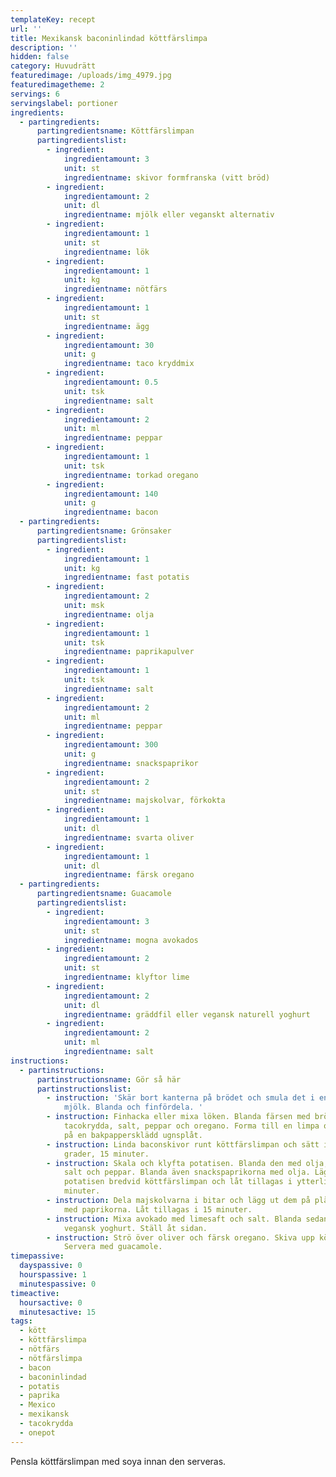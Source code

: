 ```yaml
---
templateKey: recept
url: ''
title: Mexikansk baconinlindad köttfärslimpa
description: ''
hidden: false
category: Huvudrätt
featuredimage: /uploads/img_4979.jpg
featuredimagetheme: 2
servings: 6
servingslabel: portioner
ingredients:
  - partingredients:
      partingredientsname: Köttfärslimpan
      partingredientslist:
        - ingredient:
            ingredientamount: 3
            unit: st
            ingredientname: skivor formfranska (vitt bröd)
        - ingredient:
            ingredientamount: 2
            unit: dl
            ingredientname: mjölk eller veganskt alternativ
        - ingredient:
            ingredientamount: 1
            unit: st
            ingredientname: lök
        - ingredient:
            ingredientamount: 1
            unit: kg
            ingredientname: nötfärs
        - ingredient:
            ingredientamount: 1
            unit: st
            ingredientname: ägg
        - ingredient:
            ingredientamount: 30
            unit: g
            ingredientname: taco kryddmix
        - ingredient:
            ingredientamount: 0.5
            unit: tsk
            ingredientname: salt
        - ingredient:
            ingredientamount: 2
            unit: ml
            ingredientname: peppar
        - ingredient:
            ingredientamount: 1
            unit: tsk
            ingredientname: torkad oregano
        - ingredient:
            ingredientamount: 140
            unit: g
            ingredientname: bacon
  - partingredients:
      partingredientsname: Grönsaker
      partingredientslist:
        - ingredient:
            ingredientamount: 1
            unit: kg
            ingredientname: fast potatis
        - ingredient:
            ingredientamount: 2
            unit: msk
            ingredientname: olja
        - ingredient:
            ingredientamount: 1
            unit: tsk
            ingredientname: paprikapulver
        - ingredient:
            ingredientamount: 1
            unit: tsk
            ingredientname: salt
        - ingredient:
            ingredientamount: 2
            unit: ml
            ingredientname: peppar
        - ingredient:
            ingredientamount: 300
            unit: g
            ingredientname: snackspaprikor
        - ingredient:
            ingredientamount: 2
            unit: st
            ingredientname: majskolvar, förkokta
        - ingredient:
            ingredientamount: 1
            unit: dl
            ingredientname: svarta oliver
        - ingredient:
            ingredientamount: 1
            unit: dl
            ingredientname: färsk oregano
  - partingredients:
      partingredientsname: Guacamole
      partingredientslist:
        - ingredient:
            ingredientamount: 3
            unit: st
            ingredientname: mogna avokados
        - ingredient:
            ingredientamount: 2
            unit: st
            ingredientname: klyftor lime
        - ingredient:
            ingredientamount: 2
            unit: dl
            ingredientname: gräddfil eller vegansk naturell yoghurt
        - ingredient:
            ingredientamount: 2
            unit: ml
            ingredientname: salt
instructions:
  - partinstructions:
      partinstructionsname: Gör så här
      partinstructionslist:
        - instruction: 'Skär bort kanterna på brödet och smula det i en skål. Häll över
            mjölk. Blanda och finfördela. '
        - instruction: Finhacka eller mixa löken. Blanda färsen med brödet, löken, ägg,
            tacokrydda, salt, peppar och oregano. Forma till en limpa och lägg
            på en bakpappersklädd ugnsplåt.
        - instruction: Linda baconskivor runt köttfärslimpan och sätt in i ugnen på 200
            grader, 15 minuter.
        - instruction: Skala och klyfta potatisen. Blanda den med olja, paprikakrydda,
            salt och peppar. Blanda även snackspaprikorna med olja. Lägg
            potatisen bredvid köttfärslimpan och låt tillagas i ytterligare 35
            minuter.
        - instruction: Dela majskolvarna i bitar och lägg ut dem på plåten, gör likadant
            med paprikorna. Låt tillagas i 15 minuter.
        - instruction: Mixa avokado med limesaft och salt. Blanda sedan ner gräddfil eller
            vegansk yoghurt. Ställ åt sidan.
        - instruction: Strö över oliver och färsk oregano. Skiva upp köttfärslimpan.
            Servera med guacamole.
timepassive:
  dayspassive: 0
  hourspassive: 1
  minutespassive: 0
timeactive:
  hoursactive: 0
  minutesactive: 15
tags:
  - kött
  - köttfärslimpa
  - nötfärs
  - nötfärslimpa
  - bacon
  - baconinlindad
  - potatis
  - paprika
  - Mexico
  - mexikansk
  - tacokrydda
  - onepot
---
```


P﻿ensla köttfärslimpan med soya innan den serveras.
